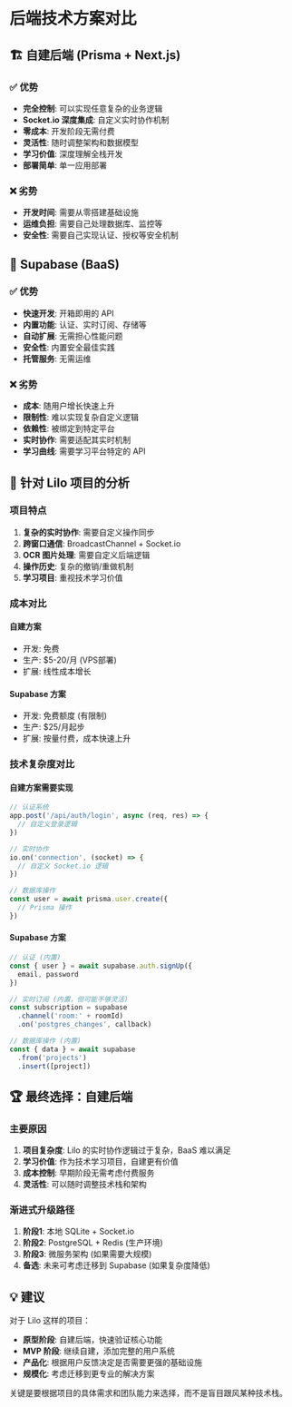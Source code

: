 # 后端技术方案对比

## 🏗️ 自建后端 (Prisma + Next.js)

### ✅ 优势
- **完全控制**: 可以实现任意复杂的业务逻辑
- **Socket.io 深度集成**: 自定义实时协作机制
- **零成本**: 开发阶段无需付费
- **灵活性**: 随时调整架构和数据模型
- **学习价值**: 深度理解全栈开发
- **部署简单**: 单一应用部署

### ❌ 劣势
- **开发时间**: 需要从零搭建基础设施
- **运维负担**: 需要自己处理数据库、监控等
- **安全性**: 需要自己实现认证、授权等安全机制

## 🚀 Supabase (BaaS)

### ✅ 优势
- **快速开发**: 开箱即用的 API
- **内置功能**: 认证、实时订阅、存储等
- **自动扩展**: 无需担心性能问题
- **安全性**: 内置安全最佳实践
- **托管服务**: 无需运维

### ❌ 劣势
- **成本**: 随用户增长快速上升
- **限制性**: 难以实现复杂自定义逻辑
- **依赖性**: 被绑定到特定平台
- **实时协作**: 需要适配其实时机制
- **学习曲线**: 需要学习平台特定的 API

## 🎯 针对 Lilo 项目的分析

### 项目特点
1. **复杂的实时协作**: 需要自定义操作同步
2. **跨窗口通信**: BroadcastChannel + Socket.io
3. **OCR 图片处理**: 需要自定义后端逻辑
4. **操作历史**: 复杂的撤销/重做机制
5. **学习项目**: 重视技术学习价值

### 成本对比

#### 自建方案
- 开发: 免费
- 生产: $5-20/月 (VPS部署)
- 扩展: 线性成本增长

#### Supabase 方案
- 开发: 免费额度 (有限制)
- 生产: $25/月起步
- 扩展: 按量付费，成本快速上升

### 技术复杂度对比

#### 自建方案需要实现
```javascript
// 认证系统
app.post('/api/auth/login', async (req, res) => {
  // 自定义登录逻辑
})

// 实时协作
io.on('connection', (socket) => {
  // 自定义 Socket.io 逻辑
})

// 数据库操作
const user = await prisma.user.create({
  // Prisma 操作
})
```

#### Supabase 方案
```javascript
// 认证 (内置)
const { user } = await supabase.auth.signUp({
  email, password
})

// 实时订阅 (内置，但可能不够灵活)
const subscription = supabase
  .channel('room:' + roomId)
  .on('postgres_changes', callback)

// 数据库操作 (内置)
const { data } = await supabase
  .from('projects')
  .insert([project])
```

## 🏆 最终选择：自建后端

### 主要原因
1. **项目复杂度**: Lilo 的实时协作逻辑过于复杂，BaaS 难以满足
2. **学习价值**: 作为技术学习项目，自建更有价值
3. **成本控制**: 早期阶段无需考虑付费服务
4. **灵活性**: 可以随时调整技术栈和架构

### 渐进式升级路径
1. **阶段1**: 本地 SQLite + Socket.io
2. **阶段2**: PostgreSQL + Redis (生产环境)
3. **阶段3**: 微服务架构 (如果需要大规模)
4. **备选**: 未来可考虑迁移到 Supabase (如果复杂度降低)

## 💡 建议

对于 Lilo 这样的项目：
- **原型阶段**: 自建后端，快速验证核心功能
- **MVP 阶段**: 继续自建，添加完整的用户系统
- **产品化**: 根据用户反馈决定是否需要更强的基础设施
- **规模化**: 考虑迁移到更专业的解决方案

关键是要根据项目的具体需求和团队能力来选择，而不是盲目跟风某种技术栈。 